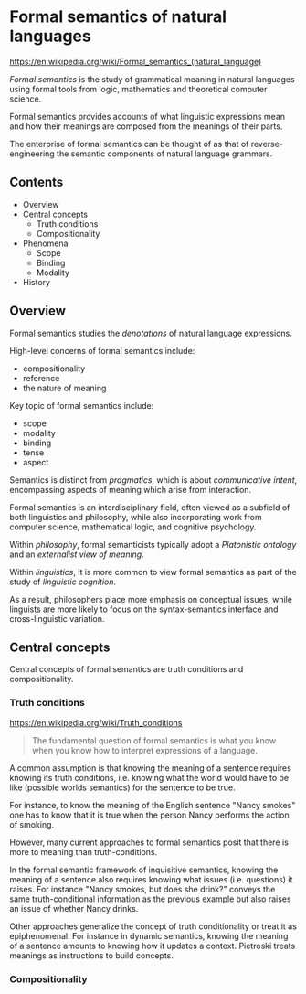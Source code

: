 # Formal semantics of natural languages

https://en.wikipedia.org/wiki/Formal_semantics_(natural_language)

*Formal semantics* is the study of grammatical meaning in natural languages using formal tools from logic, mathematics and theoretical computer science.

Formal semantics provides accounts of what linguistic expressions mean and how their meanings are composed from the meanings of their parts.

The enterprise of formal semantics can be thought of as that of reverse-engineering the semantic components of natural language grammars.

## Contents

- Overview
- Central concepts
  - Truth conditions
  - Compositionality
- Phenomena
  - Scope
  - Binding
  - Modality
- History

## Overview

Formal semantics studies the *denotations* of natural language expressions.

High-level concerns of formal semantics include:
- compositionality
- reference
- the nature of meaning

Key topic of formal semantics include:
- scope
- modality
- binding
- tense
- aspect

Semantics is distinct from *pragmatics*, which is about *communicative intent*, encompassing aspects of meaning which arise from interaction.


Formal semantics is an interdisciplinary field, often viewed as a subfield of both linguistics and philosophy, while also incorporating work from computer science, mathematical logic, and cognitive psychology.

Within *philosophy*, formal semanticists typically adopt a *Platonistic ontology* and an *externalist view of meaning*.

Within *linguistics*, it is more common to view formal semantics as part of the study of *linguistic cognition*.

As a result, philosophers place more emphasis on conceptual issues, while linguists are more likely to focus on the syntax-semantics interface and cross-linguistic variation.

## Central concepts

Central concepts of formal semantics are truth conditions and compositionality.

### Truth conditions

https://en.wikipedia.org/wiki/Truth_conditions

>The fundamental question of formal semantics is what you know when you know how to interpret expressions of a language.

A common assumption is that knowing the meaning of a sentence requires knowing its truth conditions, i.e. knowing what the world would have to be like (possible worlds semantics) for the sentence to be true.

For instance, to know the meaning of the English sentence "Nancy smokes" one has to know that it is true when the person Nancy performs the action of smoking.

However, many current approaches to formal semantics posit that there is more to meaning than truth-conditions.

In the formal semantic framework of inquisitive semantics, knowing the meaning of a sentence also requires knowing what issues (i.e. questions) it raises. For instance "Nancy smokes, but does she drink?" conveys the same truth-conditional information as the previous example but also raises an issue of whether Nancy drinks.

Other approaches generalize the concept of truth conditionality or treat it as epiphenomenal. For instance in dynamic semantics, knowing the meaning of a sentence amounts to knowing how it updates a context. Pietroski treats meanings as instructions to build concepts.



### Compositionality
